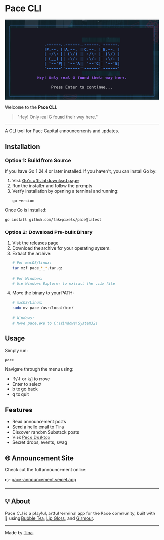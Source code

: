 # Pace CLI

![pace-cli.png](public/pace-cli.png)

Welcome to the **Pace CLI**. 

> "Hey! Only real G found their way here."

---

A CLI tool for Pace Capital announcements and updates.

## Installation

### Option 1: Build from Source

If you have Go 1.24.4 or later installed. If you haven't, you can install Go by:

1. Visit [Go's official download page](https://go.dev/dl/)
2. Run the installer and follow the prompts
3. Verify installation by opening a terminal and running:
   ```bash
   go version
   ```

Once Go is installed:

```bash
go install github.com/fakepixels/pace@latest
```

### Option 2: Download Pre-built Binary

1. Visit the [releases page](https://github.com/fakepixels/pace/releases/latest)
2. Download the archive for your operating system.
3. Extract the archive:
   ```bash
   # For macOS/Linux:
   tar xzf pace_*_*.tar.gz
   
   # For Windows:
   # Use Windows Explorer to extract the .zip file
   ```
4. Move the binary to your PATH:
   ```bash
   # macOS/Linux:
   sudo mv pace /usr/local/bin/

   # Windows:
   # Move pace.exe to C:\Windows\System32\
   ```

## Usage

Simply run:

```bash
pace
```

Navigate through the menu using:
- ↑/↓ or k/j to move
- Enter to select
- b to go back
- q to quit

## Features

- Read announcement posts
- Send a hello email to Tina
- Discover random Substack posts
- Visit [Pace Desktop](https://desktop.pacecapital.com/)
- Secret drops, events, swag

## 🌐 Announcement Site

Check out the full announcement online:

👉 [pace-announcement.vercel.app](https://pace-announcement.vercel.app/)

---

## 💡 About

Pace CLI is a playful, artful terminal app for the Pace community, built with 💙 using [Bubble Tea](https://github.com/charmbracelet/bubbletea), [Lip Gloss](https://github.com/charmbracelet/lipgloss), and [Glamour](https://github.com/charmbracelet/glamour).

---

Made by [Tina](https://x.com/fkpxls).